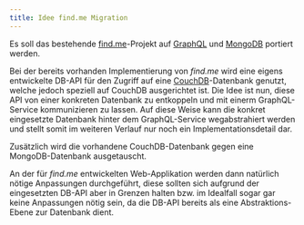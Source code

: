 ```yaml
---
title: Idee find.me Migration
---
```


Es soll das bestehende
[find.me](https://github.com/findme-react)-Projekt
auf
[GraphQL](https://graphql.org)
und
[MongoDB](https://mongodb.com)
portiert werden.

Bei der bereits vorhanden Implementierung von *find.me* wird eine eigens
entwickelte DB-API für den Zugriff auf eine
[CouchDB](https://couchdb.apache.org)-Datenbank
genutzt,
welche jedoch speziell auf CouchDB ausgerichtet ist.
Die Idee ist nun,
diese API von einer konkreten Datenbank zu entkoppeln und mit einerm
GraphQL-Service kommunizieren zu lassen.
Auf diese Weise kann die konkret eingesetzte Datenbank hinter dem
GraphQL-Service wegabstrahiert werden und stellt somit im weiteren Verlauf
nur noch ein Implementationsdetail dar.

Zusätzlich wird die vorhandene CouchDB-Datenbank gegen eine MongoDB-Datenbank
ausgetauscht.

An der für *find.me* entwickelten Web-Applikation werden dann natürlich
nötige Anpassungen durchgeführt,
diese sollten sich aufgrund der eingesetzten DB-API aber in Grenzen halten
bzw. im Idealfall sogar gar keine Anpassungen nötig sein,
da die DB-API bereits als eine Abstraktions-Ebene zur Datenbank dient.
